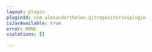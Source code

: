 ```yaml
---
layout: plugin
pluginId: com.alexanderthelen.gitrepositoriesplugin
isJarAvailable: true
error: NONE
violations: []

---
```

